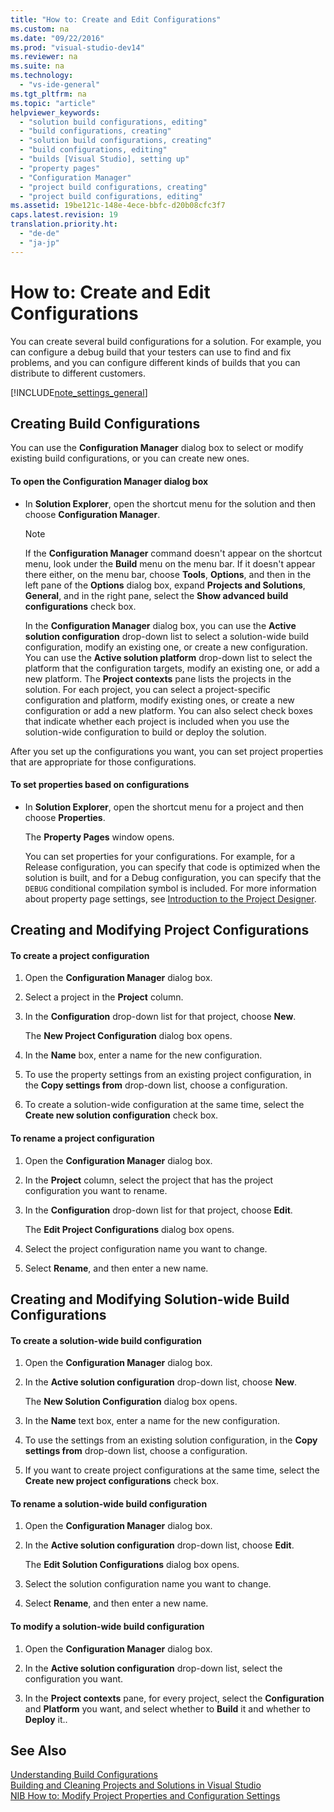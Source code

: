 ```yaml
---
title: "How to: Create and Edit Configurations"
ms.custom: na
ms.date: "09/22/2016"
ms.prod: "visual-studio-dev14"
ms.reviewer: na
ms.suite: na
ms.technology: 
  - "vs-ide-general"
ms.tgt_pltfrm: na
ms.topic: "article"
helpviewer_keywords: 
  - "solution build configurations, editing"
  - "build configurations, creating"
  - "solution build configurations, creating"
  - "build configurations, editing"
  - "builds [Visual Studio], setting up"
  - "property pages"
  - "Configuration Manager"
  - "project build configurations, creating"
  - "project build configurations, editing"
ms.assetid: 19be121c-148e-4ece-bbfc-d20b08cfc3f7
caps.latest.revision: 19
translation.priority.ht: 
  - "de-de"
  - "ja-jp"
---
```

# How to: Create and Edit Configurations
You can create several build configurations for a solution. For example, you can configure a debug build that your testers can use to find and fix problems, and you can configure different kinds of builds that you can distribute to different customers.  
  
 [!INCLUDE[note_settings_general](../vs140/includes/note_settings_general_md.md)]  
  
## Creating Build Configurations  
 You can use the **Configuration Manager** dialog box to select or modify existing build configurations, or you can create new ones.  
  
#### To open the Configuration Manager dialog box  
  
-   In **Solution Explorer**, open the shortcut menu for the solution and then choose **Configuration Manager**.  
  
    > [!NOTE]
    >  If the **Configuration Manager** command doesn't appear on the shortcut menu, look under the **Build** menu on the menu bar. If it doesn't appear there either, on the menu bar, choose **Tools**, **Options**, and then in the left pane of the **Options** dialog box, expand **Projects and Solutions**, **General**, and in the right pane, select the **Show advanced build configurations** check box.  
  
     In the **Configuration Manager** dialog box, you can use the **Active solution configuration** drop-down list to select a solution-wide build configuration, modify an existing one, or create a new configuration. You can use the **Active solution platform** drop-down list to select the platform that the configuration targets, modify an existing one, or add a new platform. The **Project contexts** pane lists the projects in the solution. For each project, you can select a project-specific configuration and platform, modify existing ones, or create a new configuration or add a new platform. You can also select check boxes that indicate whether each project is included when you use the solution-wide configuration to build or deploy the solution.  
  
 After you set up the configurations you want, you can set project properties that are appropriate for those configurations.  
  
#### To set properties based on configurations  
  
-   In **Solution Explorer**, open the shortcut menu for a project and then choose **Properties**.  
  
     The  **Property Pages** window opens.  
  
     You can set properties for your configurations. For example, for a Release configuration, you can specify that code is optimized when the solution is built, and for a Debug configuration, you can specify that the `DEBUG` conditional compilation symbol is included. For more information about property page settings, see [Introduction to the Project Designer](assetId:///898dd854-c98d-430c-ba1b-a913ce3c73d7).  
  
## Creating and Modifying Project Configurations  
  
#### To create a project configuration  
  
1.  Open the **Configuration Manager** dialog box.  
  
2.  Select a project in the **Project** column.  
  
3.  In the **Configuration** drop-down list for that project, choose **New**.  
  
     The **New Project Configuration** dialog box opens.  
  
4.  In the **Name** box, enter a name for the new configuration.  
  
5.  To use the property settings from an existing project configuration,  in the **Copy settings from** drop-down list, choose a configuration.  
  
6.  To create a solution-wide configuration at the same time, select the **Create new solution configuration** check box.  
  
#### To rename a project configuration  
  
1.  Open the **Configuration Manager** dialog box.  
  
2.  In the **Project** column, select the project that has the project configuration you want to rename.  
  
3.  In the **Configuration** drop-down list for that project, choose **Edit**.  
  
     The **Edit Project Configurations** dialog box opens.  
  
4.  Select the project configuration name you want to change.  
  
5.  Select **Rename**, and then enter a new name.  
  
## Creating and Modifying Solution-wide Build Configurations  
  
#### To create a solution-wide build configuration  
  
1.  Open the **Configuration Manager** dialog box.  
  
2.  In the **Active solution configuration** drop-down list, choose **New**.  
  
     The **New Solution Configuration** dialog box opens.  
  
3.  In the **Name** text box, enter a name for the new configuration.  
  
4.  To use the settings from an existing solution configuration, in the **Copy settings from** drop-down list, choose a configuration.  
  
5.  If you want to create project configurations at the same time, select the **Create new project configurations** check box.  
  
#### To rename a solution-wide build configuration  
  
1.  Open the **Configuration Manager** dialog box.  
  
2.  In the **Active solution configuration** drop-down list, choose **Edit**.  
  
     The **Edit Solution Configurations** dialog box opens.  
  
3.  Select the solution configuration name you want to change.  
  
4.  Select **Rename**, and then enter a new name.  
  
#### To modify a solution-wide build configuration  
  
1.  Open the **Configuration Manager** dialog box.  
  
2.  In the **Active solution configuration** drop-down list, select the configuration you want.  
  
3.  In the **Project contexts** pane, for every project, select the **Configuration** and **Platform** you want, and select whether to **Build** it and whether to **Deploy** it..  
  
## See Also  
 [Understanding Build Configurations](../vs140/understanding-build-configurations.md)   
 [Building and Cleaning Projects and Solutions in Visual Studio](../vs140/building-and-cleaning-projects-and-solutions-in-visual-studio.md)   
 [NIB How to: Modify Project Properties and Configuration Settings](assetId:///e7184bc5-2f2b-4b4f-aa9a-3ecfcbc48b67)